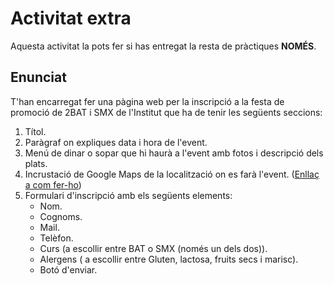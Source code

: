 # Activitat extra

Aquesta activitat la pots fer si has entregat la resta de pràctiques **NOMÉS**.

## Enunciat

T'han encarregat fer una pàgina web per la inscripció a la festa de promoció de 2BAT i SMX de l'Institut que ha de tenir les següents seccions:

1. Títol.
2. Paràgraf on expliques data i hora de l'event.
3. Menú de dinar o sopar que hi haurà a l'event amb fotos i descripció dels plats.
4. Incrustació de Google Maps de la localització on es farà l'event. ([Enllaç a com fer-ho](https://support.google.com/mymaps/answer/3024454?hl=es&co=GENIE.Platform%3DDesktop))
5. Formulari d'inscripció amb els següents elements:
   - Nom.
   - Cognoms.
   - Mail.
   - Telèfon.
   - Curs (a escollir entre BAT o SMX (només un dels dos)).
   - Alergens ( a escollir entre Gluten, lactosa, fruits secs i marisc).
   - Botó d'enviar.
     
